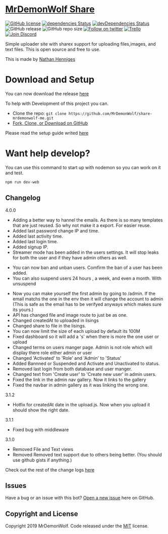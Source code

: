 # [MrDemonWolf Share](https://github.com/MrDemonWolf/share-mrdemonwolf-me)

[![GitHub license](https://img.shields.io/badge/license-MIT-blue.svg)](https://raw.githubusercontent.com/MrDemonWolf/share-mrdemonwolf-mer/master/LICENSE)
[![dependencies Status](https://david-dm.org/MrDemonWolf/share-mrdemonwolf-me/status.svg)](https://david-dm.org/MrDemonWolf/share-mrdemonwolf-me)
[![devDependencies Status](https://david-dm.org/MrDemonWolf/share-mrdemonwolf-me/dev-status.svg)](https://david-dm.org/MrDemonWolf/share-mrdemonwolf-me?type=dev)
![GitHub release](https://img.shields.io/github/release/mrdemonwolf/share-mrdemonwolf-me.svg)
![GitHub repo size](https://img.shields.io/github/repo-size/MrDemonWolf/share-mrdemonwolf-me.svg)
[![Follow on twitter](https://img.shields.io/twitter/follow/mrdemonwolf.svg?label=Follow)](https://isitmaintained.com/project/MrDemonWolf/share-mrdemonwolf-me "Follow on twitter")
[![Trello](https://img.shields.io/badge/Project%20Progress-blue?style=flat-square&logo=trello)](https://isitmaintained.com/project/MrDemonWolf/share-mrdemonwolf-me "Follow the project progress here.")
[![Join Discord](https://discordapp.com/api/guilds/127607669103001600/embed.png)](https://discord.gg/invite/A9x3qEN)

Simple uploader site with sharex support for uploading files,images, and text files.  This is open source and free to use.

This is made by [Nathan Henniges](https://www.github.com/nathanhenniges)

# Download and Setup

You can now download the release [here](https://github.com/MrDemonWolf/share-mrdemonwolf-me/releases/latest/download.zip)

To help with Development of this project you can.
* Clone the repo: `git clone https://github.com/MrDemonWolf/share-mrdemonwolf-me.git`
* [Fork, Clone, or Download on GitHub](https://github.com/MrDemonWolf/share-mrdemonwolf-me)

Please read the setup guide writed [here](SETUP.md)

# Want help develop?
You can use this command to start up with nodemon so you can work on it and test.

```sh
npm run dev-web
```


## Changelog
4.0.0
<!-- * Made a lot of the code cleaner and easier to mange for developers -->
* Adding a better way to hannel the emails.  As there is so many templates that are just reused.  So why not make it a export. For easier  reuse.
* Added last password change IP and time.
* Added last activity time.
* Added last login time.
* Added signup IP.
* Streamer mode has been added in the users settings.  It will stop leaks for both the user and if they have admin others as well.
<!-- * You can now upload files via your account on the website. -->
* You can now ban and unban users. Comfirm the ban of a user has been added.
* You can also suspend users 24 hours , a week, and even a month. With unsuspend
<!-- *Added API docs markdown -->
* Now you can make yourself the first admin by going to /admin.  If the email matchs the one in the env then it will change the account to admin (This is safe as the email has to be verifyed anyways which makes sure its yours.)
* API has changed file and image route to just be as one.
* Changed createdAt to uploaded in lisings
* Changed share to file in the lisings.
* You can now limit the size of each upload by default its 100M
* Fixed dashboard so it will add a 's' when there is more the one user or upload
* Changed terms on users manger page.  Admin is not role which will display there role either admin or user
* Changed 'Activated' to 'Role' and 'Admin' to 'Status'
* Added Bannned or Suspended and Activate and Unactivated to status.
* Removed last login from both database and user manger.
* Changed text from 'Create user' to 'Create new user' in admin users.
* Fixed the link in the admin nav gallery.  Now it links to the gallery
* Fixed the navbar in admin gallery as it was linking the wrong one.

3.1.2
* Hotfix for createdAt date in the upload.js. Now when  you upload it should show the right date.

3.1.1
* Fixed bug with middleware

3.1.0
* Removed File and Text views
* Removed Removed text support due to others being better. (You should use github gists if anything.)

Check out the rest of the change logs [here](/CHANGELOG.md)

## Issues
Have a bug or an issue with this bot? [Open a new issue](https://github.com/MrDemonWolf/share-mrdemonwolf-me/issues) here on GitHub.

## Copyright and License

Copyright 2019 MrDemonWolf. Code released under the [MIT](/LICENSE) license.
